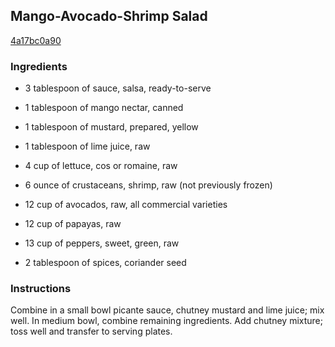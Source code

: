 ## Mango-Avocado-Shrimp Salad

[4a17bc0a90](http://www.food.com/recipe/mango-avocado-shrimp-salad-58966)

### Ingredients

 - 3 tablespoon of sauce, salsa, ready-to-serve

 - 1 tablespoon of mango nectar, canned

 - 1 tablespoon of mustard, prepared, yellow

 - 1 tablespoon of lime juice, raw

 - 4 cup of lettuce, cos or romaine, raw

 - 6 ounce of crustaceans, shrimp, raw (not previously frozen)

 - 12 cup of avocados, raw, all commercial varieties

 - 12 cup of papayas, raw

 - 13 cup of peppers, sweet, green, raw

 - 2 tablespoon of spices, coriander seed

### Instructions

Combine in a small bowl picante sauce, chutney mustard and lime juice; mix well. In medium bowl, combine remaining ingredients. Add chutney mixture; toss well and transfer to serving plates.